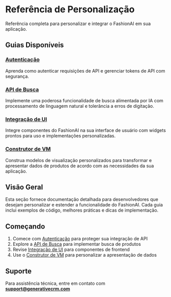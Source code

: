 # Referência de Personalização

Referência completa para personalizar e integrar o FashionAI em sua aplicação.

## Guias Disponíveis

### [Autenticação](./authentication)
Aprenda como autenticar requisições de API e gerenciar tokens de API com segurança.

### [API de Busca](./search)
Implemente uma poderosa funcionalidade de busca alimentada por IA com processamento de linguagem natural e tolerância a erros de digitação.

### [Integração de UI](./ui-integration)
Integre componentes do FashionAI na sua interface de usuário com widgets prontos para uso e implementações personalizadas.

### [Construtor de VM](./vm-builder)
Construa modelos de visualização personalizados para transformar e apresentar dados de produtos de acordo com as necessidades da sua aplicação.

## Visão Geral

Esta seção fornece documentação detalhada para desenvolvedores que desejam personalizar e estender a funcionalidade do FashionAI. Cada guia inclui exemplos de código, melhores práticas e dicas de implementação.

## Começando

1. Comece com [Autenticação](./authentication) para proteger sua integração de API
2. Explore a [API de Busca](./search) para implementar busca de produtos
3. Revise [Integração de UI](./ui-integration) para componentes de frontend
4. Use o [Construtor de VM](./vm-builder) para personalizar a apresentação de dados

## Suporte

Para assistência técnica, entre em contato com **support@generativecrm.com**
